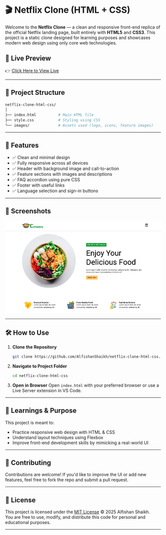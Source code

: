 # 🎬 Netflix Clone (HTML + CSS)

Welcome to the **Netflix Clone** — a clean and responsive front-end replica of the official Netflix landing page, built entirely with **HTML5** and **CSS3**. This project is a static clone designed for learning purposes and showcases modern web design using only core web technologies.

## 🔗 Live Preview

👉 [Click Here to View Live](https://alfishanshaikh.github.io/netflix-clone-html-css/) 

---

## 📁 Project Structure

```bash
netflix-clone-html-css/
│
├── index.html          # Main HTML file
├── style.css           # Styling using CSS
└── images/             # Assets used (logo, icons, feature images)
```

---

## 🚀 Features

- ✅ Clean and minimal design
- ✅ Fully responsive across all devices
- ✅ Header with background image and call-to-action
- ✅ Feature sections with images and descriptions
- ✅ FAQ accordion using pure CSS
- ✅ Footer with useful links
- ✅ Language selection and sign-in buttons

---

## 📸 Screenshots

![screenshot](https://github.com/AlfishanShaikh/Restaurant-Landing-Page/blob/a6ced6585d5e36a3fb07981c68a5077a35e32e12/screenshot%201.png)

---

## 🛠️ How to Use

1. **Clone the Repository**
   ```bash
   git clone https://github.com/AlfishanShaikh/netflix-clone-html-css.git
   ```

2. **Navigate to Project Folder**
   ```bash
   cd netflix-clone-html-css
   ```

3. **Open in Browser**
   Open `index.html` with your preferred browser or use a Live Server extension in VS Code.

---

## 📌 Learnings & Purpose

This project is meant to:
- Practice responsive web design with HTML & CSS
- Understand layout techniques using Flexbox
- Improve front-end development skills by mimicking a real-world UI

---

## 🤝 Contributing

Contributions are welcome! If you'd like to improve the UI or add new features, feel free to fork the repo and submit a pull request.

---

## 📃 License

This project is licensed under the [MIT License](LICENSE) © 2025 Alfishan Shaikh.  
You are free to use, modify, and distribute this code for personal and educational purposes.

---


